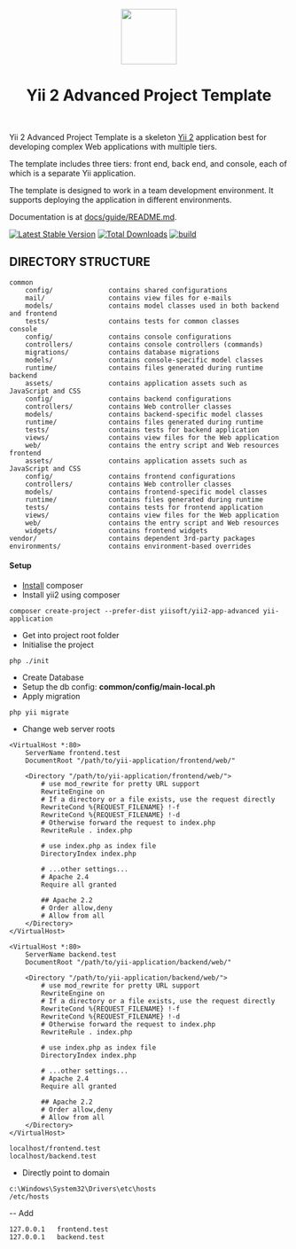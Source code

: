 <p align="center">
    <a href="https://github.com/yiisoft" target="_blank">
        <img src="https://avatars0.githubusercontent.com/u/993323" height="100px">
    </a>
    <h1 align="center">Yii 2 Advanced Project Template</h1>
    <br>
</p>

Yii 2 Advanced Project Template is a skeleton [Yii 2](http://www.yiiframework.com/) application best for
developing complex Web applications with multiple tiers.

The template includes three tiers: front end, back end, and console, each of which
is a separate Yii application.

The template is designed to work in a team development environment. It supports
deploying the application in different environments.

Documentation is at [docs/guide/README.md](docs/guide/README.md).

[![Latest Stable Version](https://img.shields.io/packagist/v/yiisoft/yii2-app-advanced.svg)](https://packagist.org/packages/yiisoft/yii2-app-advanced)
[![Total Downloads](https://img.shields.io/packagist/dt/yiisoft/yii2-app-advanced.svg)](https://packagist.org/packages/yiisoft/yii2-app-advanced)
[![build](https://github.com/yiisoft/yii2-app-advanced/workflows/build/badge.svg)](https://github.com/yiisoft/yii2-app-advanced/actions?query=workflow%3Abuild)

DIRECTORY STRUCTURE
-------------------

```
common
    config/              contains shared configurations
    mail/                contains view files for e-mails
    models/              contains model classes used in both backend and frontend
    tests/               contains tests for common classes    
console
    config/              contains console configurations
    controllers/         contains console controllers (commands)
    migrations/          contains database migrations
    models/              contains console-specific model classes
    runtime/             contains files generated during runtime
backend
    assets/              contains application assets such as JavaScript and CSS
    config/              contains backend configurations
    controllers/         contains Web controller classes
    models/              contains backend-specific model classes
    runtime/             contains files generated during runtime
    tests/               contains tests for backend application    
    views/               contains view files for the Web application
    web/                 contains the entry script and Web resources
frontend
    assets/              contains application assets such as JavaScript and CSS
    config/              contains frontend configurations
    controllers/         contains Web controller classes
    models/              contains frontend-specific model classes
    runtime/             contains files generated during runtime
    tests/               contains tests for frontend application
    views/               contains view files for the Web application
    web/                 contains the entry script and Web resources
    widgets/             contains frontend widgets
vendor/                  contains dependent 3rd-party packages
environments/            contains environment-based overrides
```


#### Setup

- [Install](http://getcomposer.org/) composer
- Install yii2 using composer

```
composer create-project --prefer-dist yiisoft/yii2-app-advanced yii-application
```

- Get into project root folder
- Initialise the project

```
php ./init
```

- Create Database
- Setup the db config: <b>common/config/main-local.ph</b>
- Apply migration

```
php yii migrate
```

- Change web server roots
```
<VirtualHost *:80>
    ServerName frontend.test
    DocumentRoot "/path/to/yii-application/frontend/web/"

    <Directory "/path/to/yii-application/frontend/web/">
        # use mod_rewrite for pretty URL support
        RewriteEngine on
        # If a directory or a file exists, use the request directly
        RewriteCond %{REQUEST_FILENAME} !-f
        RewriteCond %{REQUEST_FILENAME} !-d
        # Otherwise forward the request to index.php
        RewriteRule . index.php

        # use index.php as index file
        DirectoryIndex index.php

        # ...other settings...
        # Apache 2.4
        Require all granted

        ## Apache 2.2
        # Order allow,deny
        # Allow from all
    </Directory>
</VirtualHost>

<VirtualHost *:80>
    ServerName backend.test
    DocumentRoot "/path/to/yii-application/backend/web/"

    <Directory "/path/to/yii-application/backend/web/">
        # use mod_rewrite for pretty URL support
        RewriteEngine on
        # If a directory or a file exists, use the request directly
        RewriteCond %{REQUEST_FILENAME} !-f
        RewriteCond %{REQUEST_FILENAME} !-d
        # Otherwise forward the request to index.php
        RewriteRule . index.php

        # use index.php as index file
        DirectoryIndex index.php

        # ...other settings...
        # Apache 2.4
        Require all granted

        ## Apache 2.2
        # Order allow,deny
        # Allow from all
    </Directory>
</VirtualHost>
```

```
localhost/frontend.test
localhost/backend.test
```

- Directly point to domain

```
c:\Windows\System32\Drivers\etc\hosts
/etc/hosts
```
-- Add
```
127.0.0.1   frontend.test
127.0.0.1   backend.test
```
